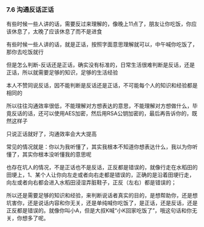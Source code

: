 ### 7.6 沟通反话正话

有些时候一些人讲的话，需要反过来理解的，像晚上11点了，朋友让你吃饭，你应该休息了，太晚了应该休息了而不是进食

有些时候一些人讲的话，就是正话，按照字面意思理解就可以，中午喊你吃饭了，那你去吃饭就行

但是怎么判断-反话还是正话，确实没有标准的，日常生活很难判断是反话，还是正话，所以就需要足够的知识，足够的生活经验

本人不赞同说反话，因不能判断是反话还是正话，不可能每个人的知识和经验都是相同的

所以往往沟通效率很低，不能理解对方想表达的意思，不能理解对方想做什么，毕竟反话的话，还可以使用AES加密，然后用RSA公钥加密的，最后再告诉你的，既然这样子

只说正话就好了，沟通效率会大大提高

常见的情况就是：你以为我听懂了，其实我根本不知道你想表达什么，我以为你听懂了，其实你根本没听懂我的意思呢

也存在坑人的情况，不是正话也不是反话，正反都是错误的，就像行走在水稻田的田埂上，1、某个人让你向左走或者向右走都是错误的，正确的是沿着田埂行走，向左或者向右都会进入水稻田浸湿弄脏鞋子，正反（左右）都是错误的；

所以还是需要足够的知识和经验，来判断说话者真实的目的，是想帮助你，还是想坑害你，还是说话内容和你无关，还是单纯喊你吃饭了，是正话，还是反话，还是正反都是错误的。就像你叫小A，但是大叔K喊“小K回家吃饭了”，哦这句话和你无关，你想多了呢。